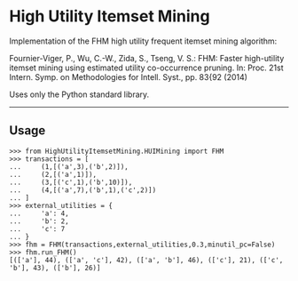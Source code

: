# High Utility Itemset Mining

Implementation of the FHM high utility frequent itemset mining algorithm:

Fournier-Viger, P., Wu, C.-W., Zida, S., Tseng, V. S.: FHM: Faster high-utility
itemset mining using estimated utility co-occurrence pruning. In: Proc. 21st Intern.
Symp. on Methodologies for Intell. Syst., pp. 83{92 (2014)  

Uses only the Python standard library.
   
---

## Usage

```
>>> from HighUtilityItemsetMining.HUIMining import FHM
>>> transactions = [
...     (1,[('a',3),('b',2)]),
...     (2,[('a',1)]),
...     (3,[('c',1),('b',10)]),
...     (4,[('a',7),('b',1),('c',2)])
... ]
>>> external_utilities = {
...     'a': 4,
...     'b': 2,
...     'c': 7
... }
>>> fhm = FHM(transactions,external_utilities,0.3,minutil_pc=False)
>>> fhm.run_FHM()
[(['a'], 44), (['a', 'c'], 42), (['a', 'b'], 46), (['c'], 21), (['c', 'b'], 43), (['b'], 26)]

```